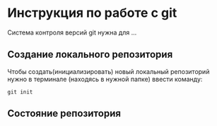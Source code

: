 # **Инструкция по работе с git**

Система контроля версий git нужна для ...

## Создание локального репозитория

Чтобы создать(инициализировать) новый локальный репозиторий нужно в терминале (находясь в нужной папке) ввести команду:

    git init

## Состояние репозитория
